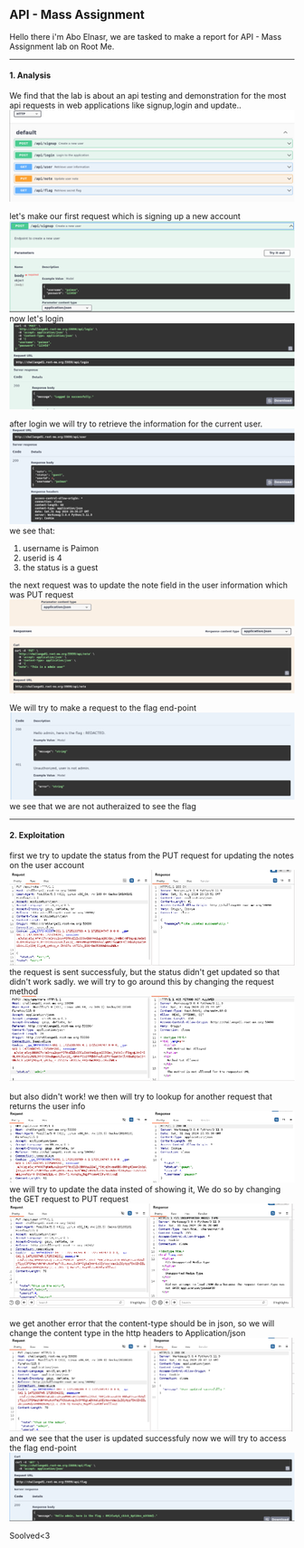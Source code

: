 API - Mass Assignment
---
Hello there i'm Abo Elnasr, we are tasked to make a report for API - Mass Assignment lab on Root Me.

---

#### 1. Analysis
We find that the lab is about an api testing and demonstration for the most api requests in web applications like signup,login and update..
![](MassAsignmentRoot.png)

let's make our first request which is signing up a new account
![](./MassAsignmentsignup.png)
now let's login
![](./MassAsignmentlogin.png)

after login we will try to retrieve the information for the current user.
![](./MassAsignmentinfo.png)
we see that:
1. username is Paimon
2. userid is 4
3. the status is a guest

the next request was to update the note field in the user information which was PUT request
![](./MassAsignmentinfoupdate.png)

We will try to make a request to the flag end-point
![](./unauth.png)
we see that we are not autheraized to see the flag 

---

#### 2. Exploitation
first we try to update the status from the PUT request for updating the notes on the user account
![](./PUTRequest.png)
the request is sent successfuly, but the status didn't get updated so that didn't work sadly.
we will try to go around this by changing the request method 
![](./Patch2.png)

but also didn't work!
we then will try to lookup for another request that returns the user info 
![](./GET.png)
we will try to update the data insted of showing it, We do so by changing the GET request to PUT request 
![](./jsonerror.png)

we get another error that the content-type should be in json, so we will change the content type in the http headers to Application/json
![](./updated.png)
and we see that the user is updated successfuly 
now we will try to access the flag end-point
![](./FLAG.png)

Soolved<3